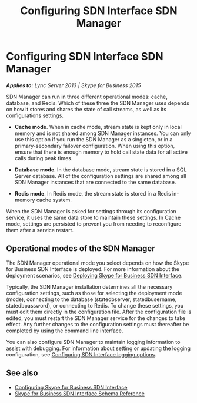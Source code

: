 ﻿---
title: Configuring SDN Interface SDN Manager
TOCTitle: Configuring SDN Interface SDN Manager
ms:assetid: bf193e5f-86cd-4080-8a94-3a47c9d81f08
ms:mtpsurl: https://msdn.microsoft.com/library/Mt148354(v=office.16)
ms:contentKeyID: 65841591
ms.date: 02/27/2017
mtps_version: v=office.16
---

# Configuring SDN Interface SDN Manager


_**Applies to:** Lync Server 2013 | Skype for Business 2015_

SDN Manager can run in three different operational modes: cache, database, and Redis. Which of these three the SDN Manager uses depends on how it stores and shares the state of call streams, as well as its configurations settings.

  - **Cache mode**. When in cache mode, stream state is kept only in local memory and is not shared among SDN Manager instances. You can only use this option if you run the SDN Manager as a singleton, or in a primary-secondary failover configuration. When using this option, ensure that there is enough memory to hold call state data for all active calls during peak times.

  - **Database mode**. In the database mode, stream state is stored in a SQL Server database. All of the configuration settings are shared among all SDN Manager instances that are connected to the same database.

  - **Redis mode**. In Redis mode, the stream state is stored in a Redis in-memory cache system.

When the SDN Manager is asked for settings through its configuration service, it uses the same data store to maintain these settings. In Cache mode, settings are persisted to prevent you from needing to reconfigure them after a service restart.

## Operational modes of the SDN Manager

The SDN Manager operational mode you select depends on how the Skype for Business SDN Interface is deployed. For more information about the deployment scenarios, see [Deploying Skype for Business SDN Interface](deploying-skype-for-business-sdn-interface.md).

Typically, the SDN Manager installation determines all the necessary configuration settings, such as those for selecting the deployment mode (mode), connecting to the database (statedbserver, statedbusername, statedbpassword), or connecting to Redis. To change these settings, you must edit them directly in the configuration file. After the configuration file is edited, you must restart the SDN Manager service for the changes to take effect. Any further changes to the configuration settings must thereafter be completed by using the command line interface.

You can also configure SDN Manager to maintain logging information to assist with debugging. For information about setting or updating the logging configuration, see [Configuring SDN Interface logging options](configuring-sdn-interface-logging-options.md).

## See also

- [Configuring Skype for Business SDN Interface](configuring-skype-for-business-sdn-interface.md)
- [Skype for Business SDN Interface Schema Reference](skype-for-business-sdn-interface-schema-reference.md)

